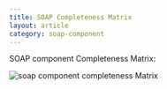 ```yaml
---
title: SOAP Completeness Matrix
layout: article
category: soap-component
---
```


SOAP component Completeness Matrix:

![soap component completeness Matrix](https://user-images.githubusercontent.com/36419533/65602890-eddfab80-dfa4-11e9-8d76-bd758aafa403.png)
